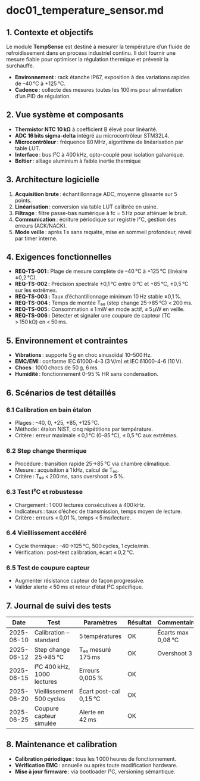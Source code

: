 # doc01_temperature_sensor.md

## 1. Contexte et objectifs  
Le module **TempSense** est destiné à mesurer la température d’un fluide de refroidissement dans un process industriel continu. Il doit fournir une mesure fiable pour optimiser la régulation thermique et prévenir la surchauffe.  
- **Environnement** : rack étanche IP67, exposition à des variations rapides de –40 °C à +125 °C.  
- **Cadence** : collecte des mesures toutes les 100 ms pour alimentation d’un PID de régulation.  

## 2. Vue système et composants  
- **Thermistor NTC 10 kΩ** à coefficient B élevé pour linéarité.  
- **ADC 16 bits sigma-delta** intégré au microcontrôleur STM32L4.  
- **Microcontrôleur** : fréquence 80 MHz, algorithme de linéarisation par table LUT.  
- **Interface** : bus I²C à 400 kHz, opto-couplé pour isolation galvanique.  
- **Boîtier** : alliage aluminium à faible inertie thermique  

## 3. Architecture logicielle  
1. **Acquisition brute** : échantillonnage ADC, moyenne glissante sur 5 points.  
2. **Linéarisation** : conversion via table LUT calibrée en usine.  
3. **Filtrage** : filtre passe-bas numérique à fc = 5 Hz pour atténuer le bruit.  
4. **Communication** : écriture périodique sur registre I²C, gestion des erreurs (ACK/NACK).  
5. **Mode veille** : après 1 s sans requête, mise en sommeil profondeur, réveil par timer interne.  

## 4. Exigences fonctionnelles  
- **REQ-TS-001 :** Plage de mesure complète de –40 °C à +125 °C (linéaire ±0,2 °C).  
- **REQ-TS-002 :** Précision spectrale ±0,1 °C entre 0 °C et +85 °C, ±0,5 °C sur les extrêmes.  
- **REQ-TS-003 :** Taux d’échantillonnage minimum 10 Hz stable ±0,1 %.  
- **REQ-TS-004 :** Temps de montée T₉₀ (step change 25→85 °C) < 200 ms.  
- **REQ-TS-005 :** Consommation ≤ 1 mW en mode actif, ≤ 5 µW en veille.  
- **REQ-TS-006 :** Détecter et signaler une coupure de capteur (TC > 150 kΩ) en < 50 ms.  

## 5. Environnement et contraintes  
- **Vibrations** : supporte 5 g en choc sinusoïdal 10–500 Hz.  
- **EMC/EMI** : conforme IEC 61000-4-3 (3 V/m) et IEC 61000-4-6 (10 V).  
- **Chocs** : 1000 chocs de 50 g, 6 ms.  
- **Humidité** : fonctionnement 0–95 % HR sans condensation.  

## 6. Scénarios de test détaillés  
### 6.1 Calibration en bain étalon  
- Plages : –40, 0, +25, +85, +125 °C.  
- Méthode : étalon NIST, cinq répétitions par température.  
- Critère : erreur maximale ≤ 0,1 °C (0–85 °C), ≤ 0,5 °C aux extrêmes.  

### 6.2 Step change thermique  
- Procédure : transition rapide 25→85 °C via chambre climatique.  
- Mesure : acquisition à 1 kHz, calcul de T₉₀.  
- Critère : T₉₀ < 200 ms, sans overshoot > 5 %.  

### 6.3 Test I²C et robustesse  
- Chargement : 1 000 lectures consécutives à 400 kHz.  
- Indicateurs : taux d’échec de transmission, temps moyen de lecture.  
- Critère : erreurs < 0,01 %, temps < 5 ms/lecture.  

### 6.4 Vieillissement accéléré  
- Cycle thermique : –40→125 °C, 500 cycles, 1 cycle/min.  
- Vérification : post-test calibration, écart ≤ 0,2 °C.  

### 6.5 Test de coupure capteur  
- Augmenter résistance capteur de façon progressive.  
- Valider alerte < 50 ms et retour d’état I²C spécifique.  

## 7. Journal de suivi des tests  
| Date       | Test                         | Paramètres             | Résultat | Commentaires                 |
|------------|------------------------------|------------------------|----------|------------------------------|
| 2025-06-10 | Calibration – standard       | 5 températures         | OK       | Écarts max 0,08 °C           |
| 2025-06-12 | Step change 25→85 °C         | T₉₀ mesuré 175 ms      | OK       | Overshoot 3 %                |
| 2025-06-15 | I²C 400 kHz, 1000 lectures   | Erreurs 0,005 %        | OK       |                              |
| 2025-06-20 | Vieillissement 500 cycles    | Écart post-cal 0,15 °C | OK       |                              |
| 2025-06-25 | Coupure capteur simulée      | Alerte en 42 ms        | OK       |                              |

## 8. Maintenance et calibration  
- **Calibration périodique** : tous les 1 000 heures de fonctionnement.  
- **Vérification EMC** : annuelle ou après toute modification hardware.  
- **Mise à jour firmware** : via bootloader I²C, versioning sémantique.  
